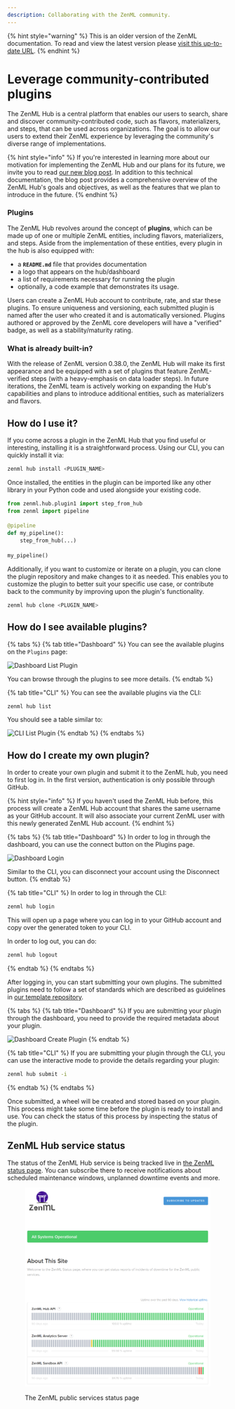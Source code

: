 ```yaml
---
description: Collaborating with the ZenML community.
---
```


{% hint style="warning" %}
This is an older version of the ZenML documentation. To read and view the latest version please [visit this up-to-date URL](https://docs.zenml.io).
{% endhint %}


# Leverage community-contributed plugins

The ZenML Hub is a central platform that enables our users to search, share and discover community-contributed code, such as flavors, materializers, and steps, that can be used across organizations. The goal is to allow our users to extend their ZenML experience by leveraging the community's diverse range of implementations.

{% hint style="info" %}
If you're interested in learning more about our motivation for implementing the ZenML Hub and our plans for its future, we invite you to read [our new blog post](https://blog.zenml.io/zenml-hub-launch). In addition to this technical documentation, the blog post provides a comprehensive overview of the ZenML Hub's goals and objectives, as well as the features that we plan to introduce in the future.
{% endhint %}

### Plugins <a href="#plugins" id="plugins"></a>

The ZenML Hub revolves around the concept of **plugins**, which can be made up of one or multiple ZenML entities, including flavors, materializers, and steps. Aside from the implementation of these entities, every plugin in the hub is also equipped with:

* a **`README.md`** file that provides documentation
* a logo that appears on the hub/dashboard
* a list of requirements necessary for running the plugin
* optionally, a code example that demonstrates its usage.

Users can create a ZenML Hub account to contribute, rate, and star these plugins. To ensure uniqueness and versioning, each submitted plugin is named after the user who created it and is automatically versioned. Plugins authored or approved by the ZenML core developers will have a "verified" badge, as well as a stability/maturity rating.

### What is already built-in? <a href="#what-is-already-built-in" id="what-is-already-built-in"></a>

With the release of ZenML version 0.38.0, the ZenML Hub will make its first appearance and be equipped with a set of plugins that feature ZenML-verified steps (with a heavy-emphasis on data loader steps). In future iterations, the ZenML team is actively working on expanding the Hub's capabilities and plans to introduce additional entities, such as materializers and flavors.

## How do I use it?

If you come across a plugin in the ZenML Hub that you find useful or interesting, installing it is a straightforward process. Using our CLI, you can quickly install it via:

```bash
zenml hub install <PLUGIN_NAME>
```

Once installed, the entities in the plugin can be imported like any other library in your Python code and used alongside your existing code.

```python
from zenml.hub.plugin1 import step_from_hub
from zenml import pipeline

@pipeline
def my_pipeline():
    step_from_hub(...)

my_pipeline()
```

Additionally, if you want to customize or iterate on a plugin, you can clone the plugin repository and make changes to it as needed. This enables you to customize the plugin to better suit your specific use case, or contribute back to the community by improving upon the plugin's functionality.

```bash
zenml hub clone <PLUGIN_NAME>
```

## How do I see available plugins?

{% tabs %}
{% tab title="Dashboard" %}
You can see the available plugins on the `Plugins` page:

![Dashboard List Plugin](../../.gitbook/assets/plugins\_dashboard.png)

You can browse through the plugins to see more details.
{% endtab %}

{% tab title="CLI" %}
You can see the available plugins via the CLI:

```bash
zenml hub list
```

You should see a table similar to:

![CLI List Plugin](../../.gitbook/assets/plugins\_cli.png)
{% endtab %}
{% endtabs %}

## How do I create my own plugin?

In order to create your own plugin and submit it to the ZenML hub, you need to first log in. In the first version, authentication is only possible through GitHub.

{% hint style="info" %}
If you haven't used the ZenML Hub before, this process will create a ZenML Hub account that shares the same username as your GitHub account. It will also associate your current ZenML user with this newly generated ZenML Hub account.
{% endhint %}

{% tabs %}
{% tab title="Dashboard" %}
In order to log in through the dashboard, you can use the connect button on the Plugins page.

![Dashboard Login](../../.gitbook/assets/login\_dashboard.png)

Similar to the CLI, you can disconnect your account using the Disconnect button.
{% endtab %}

{% tab title="CLI" %}
In order to log in through the CLI:

```bash
zenml hub login
```

This will open up a page where you can log in to your GitHub account and copy over the generated token to your CLI.

In order to log out, you can do:

```bash
zenml hub logout
```
{% endtab %}
{% endtabs %}

After logging in, you can start submitting your own plugins. The submitted plugins need to follow a set of standards which are described as guidelines in [our template repository](https://github.com/zenml-io/zenml-hub-plugin-template).

{% tabs %}
{% tab title="Dashboard" %}
If you are submitting your plugin through the dashboard, you need to provide the required metadata about your plugin.

![Dashboard Create Plugin](../../.gitbook/assets/create\_plugin\_dashboard.png)
{% endtab %}

{% tab title="CLI" %}
If you are submitting your plugin through the CLI, you can use the interactive mode to provide the details regarding your plugin:

```bash
zenml hub submit -i
```
{% endtab %}
{% endtabs %}

Once submitted, a wheel will be created and stored based on your plugin. This process might take some time before the plugin is ready to install and use. You can check the status of this process by inspecting the status of the plugin.

## ZenML Hub service status

The status of the ZenML Hub service is being tracked live in [the ZenML status page](https://zenml.statuspage.io/). You can subscribe there to receive notifications about scheduled maintenance windows, unplanned downtime events and more.

<figure><img src="../../.gitbook/assets/statuspage.png" alt=""><figcaption><p>The ZenML public services status page</p></figcaption></figure>
